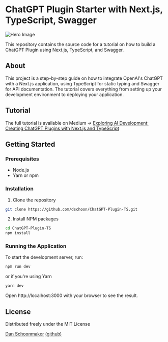 # ChatGPT Plugin Starter with Next.js, TypeScript, Swagger

![Hero Image](https://cdn.schoon.me/personal/blog/creating-chatgpt-plugins.png)

This repository contains the source code for a tutorial on how to build a ChatGPT Plugin using Next.js, TypeScript, and Swagger.

## About

This project is a step-by-step guide on how to integrate OpenAI's ChatGPT with a Next.js application, using TypeScript for static typing and Swagger for API documentation. The tutorial covers everything from setting up your development environment to deploying your application.

## Tutorial

The full tutorial is available on Medium → [Exploring AI Development: Creating ChatGPT Plugins with Next.js and TypeScript](https://medium.com/@schoon/exploring-ai-development-creating-chatgpt-plugins-with-next-js-and-typescript-4f0b04b2e7e6)

## Getting Started

### Prerequisites

- Node.js
- Yarn or npm

### Installation

1. Clone the repository

```bash
git clone https://github.com/dschoon/ChatGPT-Plugin-TS.git
```
2. Install NPM packages
```bash
cd ChatGPT-Plugin-TS
npm install
```
### Running the Application
To start the development server, run:
```bash
npm run dev
```
or if you're using Yarn
```bash
yarn dev
```

Open http://localhost:3000 with your browser to see the result.

## License

Distributed freely under the MIT License

[Dan Schoonmaker](https://www.schoon.me) [(github)](https://github.com/dschoon)

